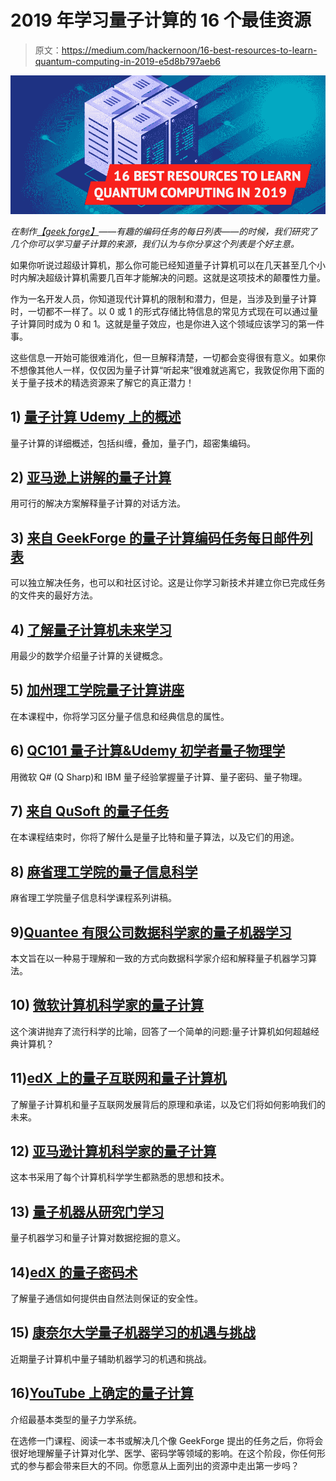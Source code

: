 # 2019 年学习量子计算的 16 个最佳资源

> 原文：<https://medium.com/hackernoon/16-best-resources-to-learn-quantum-computing-in-2019-e5d8b797aeb6>

![](img/5d61ef99b30de13e03529ee0c424fc69.png)

*在制作*[*【geek forge】*](https://geekforge.io/)*——有趣的编码任务的每日列表——的时候，我们研究了几个你可以学习量子计算的来源，我们认为与你分享这个列表是个好主意。*

如果你听说过超级计算机，那么你可能已经知道量子计算机可以在几天甚至几个小时内解决超级计算机需要几百年才能解决的问题。这就是这项技术的颠覆性力量。

作为一名开发人员，你知道现代计算机的限制和潜力，但是，当涉及到量子计算时，一切都不一样了。以 0 或 1 的形式存储比特信息的常见方式现在可以通过量子计算同时成为 0 和 1。这就是量子效应，也是你进入这个领域应该学习的第一件事。

这些信息一开始可能很难消化，但一旦解释清楚，一切都会变得很有意义。如果你不想像其他人一样，仅仅因为量子计算“听起来”很难就逃离它，我敦促你用下面的关于量子技术的精选资源来了解它的真正潜力！

## 1) [量子计算 Udemy 上的概述](https://www.udemy.com/quantum-computing-an-overview/)

量子计算的详细概述，包括纠缠，叠加，量子门，超密集编码。

## 2) [亚马逊上讲解的量子计算](https://www.amazon.com/Quantum-Computing-Explained-David-McMahon/dp/0470096993)

用可行的解决方案解释量子计算的对话方法。

## 3) [来自 GeekForge 的量子计算编码任务每日邮件列表](https://geekforge.io/)

可以独立解决任务，也可以和社区讨论。这是让你学习新技术并建立你已完成任务的文件夹的最好方法。

## 4) [了解量子计算机未来学习](https://www.futurelearn.com/courses/intro-to-quantum-computing)

用最少的数学介绍量子计算的关键概念。

## 5) [加州理工学院量子计算讲座](http://www.theory.caltech.edu/~preskill/ph219/index.html#lecture)

在本课程中，你将学习区分量子信息和经典信息的属性。

## 6) [QC101 量子计算&Udemy 初学者量子物理学](https://www.udemy.com/qc101-introduction-to-quantum-computing-quantum-physics-for-beginners/)

用微软 Q# (Q Sharp)和 IBM 量子经验掌握量子计算、量子密码、量子物理。

## 7) [来自 QuSoft 的量子任务](https://www.quantum-quest.nl/)

在本课程结束时，你将了解什么是量子比特和量子算法，以及它们的用途。

## 8) [麻省理工学院的量子信息科学](https://ocw.mit.edu/courses/media-arts-and-sciences/mas-865j-quantum-information-science-spring-2006/lecture-notes/)

麻省理工学院量子信息科学课程系列讲稿。

## 9)[Quantee 有限公司数据科学家的量子机器学习](https://arxiv.org/pdf/1804.10068.pdf)

本文旨在以一种易于理解和一致的方式向数据科学家介绍和解释量子机器学习算法。

## 10) [微软计算机科学家的量子计算](https://www.youtube.com/watch?v=F_Riqjdh2oM)

这个演讲抛弃了流行科学的比喻，回答了一个简单的问题:量子计算机如何超越经典计算机？

## 11)[edX 上的量子互联网和量子计算机](https://www.edx.org/course/the-quantum-internet-and-quantum-computers-how-will-they-change-the-world)

了解量子计算机和量子互联网发展背后的原理和承诺，以及它们将如何影响我们的未来。

## 12) [亚马逊计算机科学家的量子计算](https://www.amazon.com/Quantum-Computing-Computer-Scientists-Yanofsky/dp/0521879965)

这本书采用了每个计算机科学学生都熟悉的思想和技术。

## 13) [量子机器从研究门学习](https://www.researchgate.net/publication/264825604_Quantum_Machine_Learning_What_Quantum_Computing_Means_to_Data_Mining)

量子机器学习和量子计算对数据挖掘的意义。

## 14)[edX 的量子密码术](https://www.edx.org/course/quantum-cryptography-0)

了解量子通信如何提供由自然法则保证的安全性。

## 15) [康奈尔大学量子机器学习的机遇与挑战](https://arxiv.org/abs/1708.09757)

近期量子计算机中量子辅助机器学习的机遇和挑战。

## 16)[YouTube 上确定的量子计算](https://www.youtube.com/playlist?list=PL1826E60FD05B44E4)

介绍最基本类型的量子力学系统。

在选修一门课程、阅读一本书或解决几个像 GeekForge 提出的任务之后，你将会很好地理解量子计算对化学、医学、密码学等领域的影响。在这个阶段，你任何形式的参与都会带来巨大的不同。你愿意从上面列出的资源中走出第一步吗？